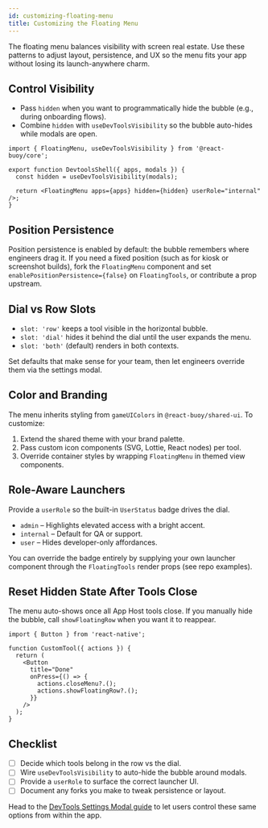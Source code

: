 ```yaml
---
id: customizing-floating-menu
title: Customizing the Floating Menu
---
```


The floating menu balances visibility with screen real estate. Use these patterns to adjust layout, persistence, and UX so the menu fits your app without losing its launch-anywhere charm.

## Control Visibility

- Pass `hidden` when you want to programmatically hide the bubble (e.g., during onboarding flows).
- Combine `hidden` with `useDevToolsVisibility` so the bubble auto-hides while modals are open.

[//]: # 'Example'
```tsx
import { FloatingMenu, useDevToolsVisibility } from '@react-buoy/core';

export function DevtoolsShell({ apps, modals }) {
  const hidden = useDevToolsVisibility(modals);

  return <FloatingMenu apps={apps} hidden={hidden} userRole="internal" />;
}
```
[//]: # 'Example'

## Position Persistence

Position persistence is enabled by default: the bubble remembers where engineers drag it. If you need a fixed position (such as for kiosk or screenshot builds), fork the `FloatingMenu` component and set `enablePositionPersistence={false}` on `FloatingTools`, or contribute a prop upstream.

## Dial vs Row Slots

- `slot: 'row'` keeps a tool visible in the horizontal bubble.
- `slot: 'dial'` hides it behind the dial until the user expands the menu.
- `slot: 'both'` (default) renders in both contexts.

Set defaults that make sense for your team, then let engineers override them via the settings modal.

## Color and Branding

The menu inherits styling from `gameUIColors` in `@react-buoy/shared-ui`. To customize:

1. Extend the shared theme with your brand palette.
2. Pass custom icon components (SVG, Lottie, React nodes) per tool.
3. Override container styles by wrapping `FloatingMenu` in themed view components.

## Role-Aware Launchers

Provide a `userRole` so the built-in `UserStatus` badge drives the dial.

- `admin` – Highlights elevated access with a bright accent.
- `internal` – Default for QA or support.
- `user` – Hides developer-only affordances.

You can override the badge entirely by supplying your own launcher component through the `FloatingTools` render props (see repo examples).

## Reset Hidden State After Tools Close

The menu auto-shows once all App Host tools close. If you manually hide the bubble, call `showFloatingRow` when you want it to reappear.

[//]: # 'Example'
```tsx
import { Button } from 'react-native';

function CustomTool({ actions }) {
  return (
    <Button
      title="Done"
      onPress={() => {
        actions.closeMenu?.();
        actions.showFloatingRow?.();
      }}
    />
  );
}
```
[//]: # 'Example'

## Checklist

- [ ] Decide which tools belong in the row vs the dial.
- [ ] Wire `useDevToolsVisibility` to auto-hide the bubble around modals.
- [ ] Provide a `userRole` to surface the correct launcher UI.
- [ ] Document any forks you make to tweak persistence or layout.

Head to the [DevTools Settings Modal guide](./settings-modal.md) to let users control these same options from within the app.
